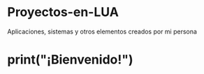 # Proyectos-en-LUA

Aplicaciones, sistemas y otros elementos creados por mi persona

# print("¡Bienvenido!")
